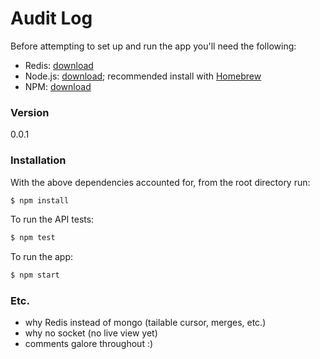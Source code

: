 # Audit Log

Before attempting to set up and run the app you'll need the following:
  - Redis: [download](http://redis.io/) 
  - Node.js: [download](https://nodejs.org/en/); recommended install with [Homebrew](http://brew.sh/) 
  - NPM: [download](https://www.npmjs.com/)

### Version
0.0.1

### Installation

With the above dependencies accounted for, from the root directory run:

```sh
$ npm install
```

To run the API tests:

```sh
$ npm test
```


To run the app:

```sh
$ npm start
```


### Etc.

- why Redis instead of mongo (tailable cursor, merges, etc.)
- why no socket (no live view yet)
- comments galore throughout :)
